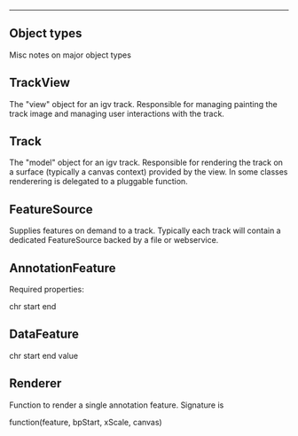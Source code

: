 ------------
Object types
------------


Misc notes on major object types

TrackView
---------

The "view" object for an igv track.  Responsible for managing painting the track image and managing user 
interactions with the track.   


Track
-----

The "model" object for an igv track.  Responsible for rendering the track on a surface (typically a canvas 
context) provided by the view.  In some classes renderering is delegated to a pluggable function.



FeatureSource
-------------

Supplies features on demand to a track.  Typically each track will contain a dedicated FeatureSource backed by
a file or webservice.


AnnotationFeature
-----------------


Required properties:

chr
start
end



DataFeature
------------

chr
start
end
value


Renderer
--------

Function to render a single annotation feature.  Signature is

function(feature, bpStart, xScale, canvas)
